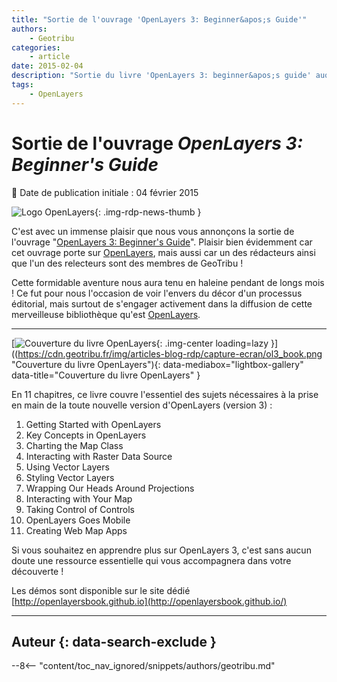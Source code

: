 ```yaml
---
title: "Sortie de l'ouvrage 'OpenLayers 3: Beginner&apos;s Guide'"
authors:
    - Geotribu
categories:
    - article
date: 2015-02-04
description: "Sortie du livre 'OpenLayers 3: beginner&apos;s guide' auquel deux membres de Geotribu ont contribué à rédiger et relire"
tags:
    - OpenLayers
---
```


# Sortie de l'ouvrage *OpenLayers 3: Beginner&apos;s Guide*

:calendar: Date de publication initiale : 04 février 2015

![Logo OpenLayers](https://cdn.geotribu.fr/img/logos-icones/logiciels_librairies/openlayers.png){: .img-rdp-news-thumb }

C'est avec un immense plaisir que nous vous annonçons la sortie de l'ouvrage "[OpenLayers 3: Beginner's Guide](https://www.packtpub.com/web-development/openlayers-3-beginner%E2%80%99s-guide)". Plaisir bien évidemment car cet ouvrage porte sur [OpenLayers](https://openlayers.org/), mais aussi car un des rédacteurs ainsi que l'un des relecteurs sont des membres de GeoTribu !

Cette formidable aventure nous aura tenu en haleine pendant de longs mois ! Ce fut pour nous l'occasion de voir l'envers du décor d'un processus éditorial, mais surtout de s'engager activement dans la diffusion de cette merveilleuse bibliothèque qu'est [OpenLayers](https://openlayers.org/).

----

[![Couverture du livre OpenLayers](https://cdn.geotribu.fr/img/articles-blog-rdp/capture-ecran/ol3_book.png "Couverture du livre OpenLayers"){: .img-center loading=lazy }]((https://cdn.geotribu.fr/img/articles-blog-rdp/capture-ecran/ol3_book.png "Couverture du livre OpenLayers"){: data-mediabox="lightbox-gallery" data-title="Couverture du livre OpenLayers" }

En 11 chapitres, ce livre couvre l'essentiel des sujets nécessaires à la prise en main de la toute nouvelle version d'OpenLayers (version 3) :

1. Getting Started with OpenLayers
2. Key Concepts in OpenLayers
3. Charting the Map Class
4. Interacting with Raster Data Source
5. Using Vector Layers
6. Styling Vector Layers
7. Wrapping Our Heads Around Projections
8. Interacting with Your Map
9. Taking Control of Controls
10. OpenLayers Goes Mobile
11. Creating Web Map Apps

Si vous souhaitez en apprendre plus sur OpenLayers 3, c'est sans aucun doute une ressource essentielle qui vous accompagnera dans votre découverte !

Les démos sont disponible sur le site dédié [http://openlayersbook.github.io](http://openlayersbook.github.io/)

----

## Auteur {: data-search-exclude }

--8<-- "content/toc_nav_ignored/snippets/authors/geotribu.md"
